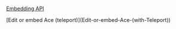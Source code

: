 [Embedding API](wiki/Embedding---API)

[Edit or embed Ace (teleport)](Edit-or-embed-Ace-(with-Teleport\))